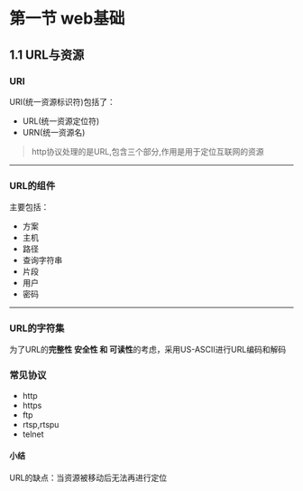 # 第一节 web基础

## 1.1 URL与资源
### URI
URI(统一资源标识符)包括了：
+ URL(统一资源定位符)
+ URN(统一资源名)
> http协议处理的是URL,包含三个部分,作用是用于定位互联网的资源
***
### URL的组件
主要包括：
+ 方案
+ 主机
+ 路径
+ 查询字符串
+ 片段
+ 用户
+ 密码
***

### URL的字符集
为了URL的**完整性 安全性 和 可读性**的考虑，采用US-ASCⅡ进行URL编码和解码

### 常见协议
+ http
+ https
+ ftp
+ rtsp,rtspu
+ telnet

#### 小结
URL的缺点：当资源被移动后无法再进行定位
